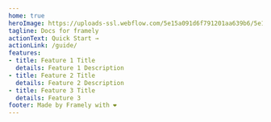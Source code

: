 ```yaml
---
home: true
heroImage: https://uploads-ssl.webflow.com/5e15a091d6f791201aa639b6/5e16fa9eb2a3c8e0cb40f54b_framely%202%E5%89%AF%E6%9C%AC.png
tagline: Docs for framely
actionText: Quick Start →
actionLink: /guide/
features:
- title: Feature 1 Title
  details: Feature 1 Description
- title: Feature 2 Title
  details: Feature 2 Description
- title: Feature 3 Title
  details: Feature 3 
footer: Made by Framely with ❤️
---
```

